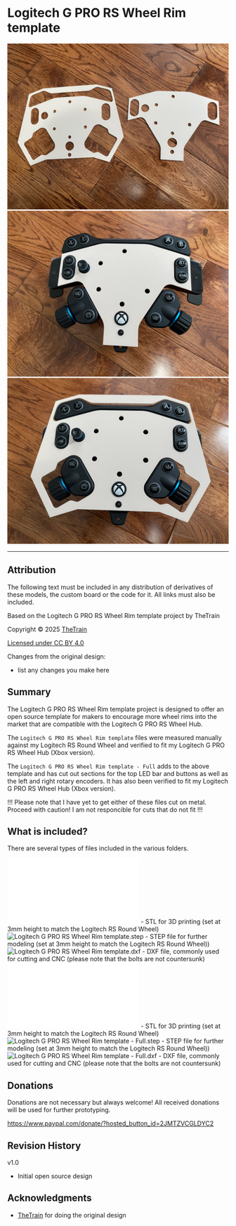 # Logitech G PRO RS Wheel Rim template
![Logitech G PRO RS Wheel Rim template 01](Assets/Logitech_G_PRO_RS_Wheel_Rim_template_01.JPG)
![Logitech G PRO RS Wheel Rim template 04](Assets/Logitech_G_PRO_RS_Wheel_Rim_template_04.JPG)
![Logitech G PRO RS Wheel Rim template 05](Assets/Logitech_G_PRO_RS_Wheel_Rim_template_05.JPG)


---

## Attribution

The following text must be included in any distribution of derivatives of these models, the custom board or the code for it. All links must also be included.

Based on the Logitech G PRO RS Wheel Rim template project by TheTrain

Copyright © 2025 [TheTrain](https://x.com/thetrain24)

[Licensed under CC BY 4.0](https://creativecommons.org/licenses/by/4.0/)

Changes from the original design:
  - list any changes you make here


## Summary

The Logitech G PRO RS Wheel Rim template project is designed to offer an open source template for makers to encourage more wheel rims into the market that are compatible with the Logitech G PRO RS Wheel Hub.

The `Logitech G PRO RS Wheel Rim template` files were measured manually against my Logitech RS Round Wheel and verified to fit my Logitech G PRO RS Wheel Hub (Xbox version).

The `Logitech G PRO RS Wheel Rim template - Full` adds to the above template and has cut out sections for the top LED bar and buttons as well as the left and right rotary encoders.  It has also been verified to fit my Logitech G PRO RS Wheel Hub (Xbox version).

!!! Please note that I have yet to get either of these files cut on metal.  Proceed with caution!  I am not responcible for cuts that do not fit !!!


## What is included?

There are several types of files included in the various folders.

![Logitech G PRO RS Wheel Rim template.stl](/3D%20Print%20Files/Logitech%20G%20PRO%20RS%20Wheel%20Rim%20template.stl) - STL for 3D printing (set at 3mm height to match the Logitech RS Round Wheel)
![Logitech G PRO RS Wheel Rim template.step](/Source%20files/Logitech%20G%20PRO%20RS%20Wheel%20Rim%20template.step) - STEP file for further modeling (set at 3mm height to match the Logitech RS Round Wheel))
![Logitech G PRO RS Wheel Rim template.dxf](/DXF%20files/Logitech%20G%20PRO%20RS%20Wheel%20Rim%20template.dxf) - DXF file, commonly used for cutting and CNC (please note that the bolts are not countersunk)
![Logitech G PRO RS Wheel Rim template - Full.stl](/3D%20Print%20Files/Logitech%20G%20PRO%20RS%20Wheel%20Rim%20template%20-%20Full.stl) - STL for 3D printing (set at 3mm height to match the Logitech RS Round Wheel)
![Logitech G PRO RS Wheel Rim template - Full.step](/Source%20files/Logitech%20G%20PRO%20RS%20Wheel%20Rim%20template%20-%20Full.step) - STEP file for further modeling (set at 3mm height to match the Logitech RS Round Wheel))
![Logitech G PRO RS Wheel Rim template - Full.dxf](/DXF%20files/Logitech%20G%20PRO%20RS%20Wheel%20Rim%20template%20-%20Full.dxf) - DXF file, commonly used for cutting and CNC (please note that the bolts are not countersunk)


## Donations

Donations are not necessary but always welcome!  All received donations will be used for further prototyping.

https://www.paypal.com/donate/?hosted_button_id=2JMTZVCGLDYC2


## Revision History

v1.0
- Initial open source design


## Acknowledgments

- [TheTrain](https://x.com/thetrain24) for doing the original design